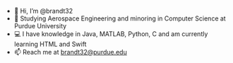 - 👋 Hi, I’m @brandt32
- 🚀 Studying Aerospace Engineering and minoring in Computer Science at Purdue University
- 💻 I have knowledge in Java, MATLAB, Python, C and am currently learning HTML and Swift
- 📫 Reach me at brandt32@purdue.edu

<!---
brandt32/brandt32 is a ✨ special ✨ repository because its `README.md` (this file) appears on your GitHub profile.
You can click the Preview link to take a look at your changes.
--->
